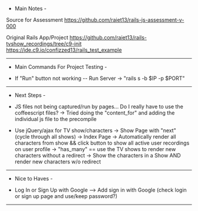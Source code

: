 - Main Notes - 

Source for Assessment
    https://github.com/raiet13/rails-js-assessment-v-000
    
Original Rails App/Project
    https://github.com/raiet13/rails-tvshow_recordings/tree/c9-init
    https://ide.c9.io/confizzed13/rails_test_example


- - - - - - - - - - - - - - - - - - - - - - - - - - - - - - - - - - - - 

- Main Commands For Project Testing -

- If "Run" button not working -- Run Server -> "rails s -b $IP -p $PORT"



- - - - - - - - - - - - - - - - - - - - - - - - - - - - - - - - - - - - 

- Next Steps - 

- JS files not being captured/run by pages... Do I really have to use the coffeescript files?
    -> Tried doing the "content_for" and adding the individual js file to the precompile

- Use jQuery/ajax for TV show/characters
    -> Show Page with "next" (cycle through all shows)
    -> Index Page -> Automatically render all characters from show && click button to show all active user recordings on user profile
    -> "has_many" == use the TV shows to render new characters without a redirect
        -> Show the characters in a Show AND render new characters w/o redirect

- - - - - - - - - - - - - - - - - - - - - - - - - - - - - - - - - - - - 

- Nice to Haves - 

- Log In or Sign Up with Google --> Add sign in with Google (check login or sign up page and use/keep password?)



- - - - - - - - - - - - - - - - - - - - - - - - - - - - - - - - - - - - 
